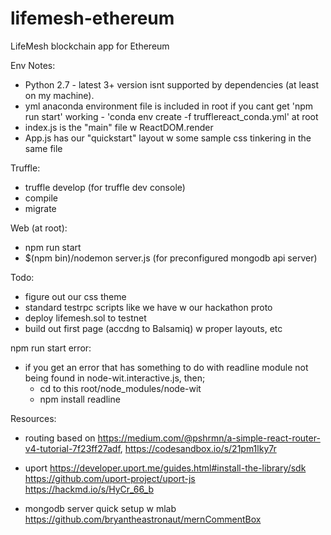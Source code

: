 # lifemesh-ethereum

LifeMesh blockchain app for Ethereum

Env Notes:
 - Python 2.7 - latest 3+ version isnt supported by dependencies (at least on my machine). 
 - yml anaconda environment file is included in root if you cant get 'npm run start' working - 'conda env create -f trufflereact_conda.yml' at root
 - index.js is the "main" file w ReactDOM.render
 - App.js has our "quickstart" layout w some sample css tinkering in the same file

 Truffle:
- truffle develop (for truffle dev console)
- compile
- migrate

Web (at root):
- npm run start
- $(npm bin)/nodemon server.js (for preconfigured mongodb api server)

 Todo:
 - figure out our css theme
 - standard testrpc scripts like we have w our hackathon proto
 - deploy lifemesh.sol to testnet
 - build out first page (accdng to Balsamiq) w proper layouts, etc

 npm run start error:
 - if you get an error that has something to do with readline module not being found in node-wit.interactive.js, then;
    - cd to this root/node_modules/node-wit
    - npm install readline

 Resources:
 - routing based on https://medium.com/@pshrmn/a-simple-react-router-v4-tutorial-7f23ff27adf, https://codesandbox.io/s/21pm1lky7r 

 - uport
 https://developer.uport.me/guides.html#install-the-library/sdk
 https://github.com/uport-project/uport-js
 https://hackmd.io/s/HyCr_66_b

- mongodb server quick setup w mlab
https://github.com/bryantheastronaut/mernCommentBox


 

